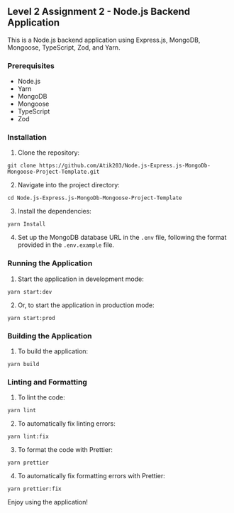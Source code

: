 ## Level 2 Assignment 2 - Node.js Backend Application

This is a Node.js backend application using Express.js, MongoDB, Mongoose, TypeScript, Zod, and Yarn.

### Prerequisites

- Node.js
- Yarn
- MongoDB
- Mongoose
- TypeScript
- Zod

### Installation

1. Clone the repository:

```
git clone https://github.com/Atik203/Node.js-Express.js-MongoDb-Mongoose-Project-Template.git

```

2. Navigate into the project directory:

```
cd Node.js-Express.js-MongoDb-Mongoose-Project-Template

```

3. Install the dependencies:

```
yarn Install

```

4. Set up the MongoDB database URL in the `.env` file, following the format provided in the `.env.example` file.

### Running the Application

1. Start the application in development mode:

```
yarn start:dev

```

2. Or, to start the application in production mode:

```
yarn start:prod

```

### Building the Application

1. To build the application:

```
yarn build
```

### Linting and Formatting

1. To lint the code:

```
yarn lint

```

2. To automatically fix linting errors:

```
yarn lint:fix

```

3. To format the code with Prettier:

```
yarn prettier

```

4. To automatically fix formatting errors with Prettier:

```
yarn prettier:fix

```

Enjoy using the application!
